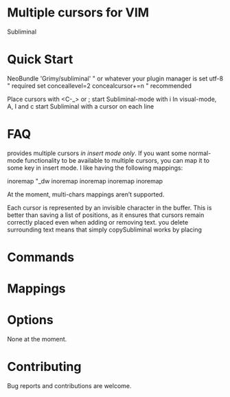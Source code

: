 
Multiple cursors for VIM
========================

Subliminal 

Quick Start
===========

NeoBundle 'Grimy/subliminal'  " or whatever your plugin manager is
set utf-8  " required
set conceallevel=2 concealcursor+=n  " recommended

Place cursors with <C-_> or <C-LeftMouse>; start Subliminal-mode with i
In visual-mode, A, I and c start Subliminal with a cursor on each line

FAQ
===

provides multiple cursors *in insert mode only*. If you want
some normal-mode functionality to be available to multiple cursors, you can
map it to some key in insert mode. I like having the following mappings:

inoremap <C-Del> <C-O>"_dw
inoremap <C-A> <Home>
inoremap <C-E> <End>
inoremap <C-S> <C-O><C-A>
inoremap <nowait> <C-X> <C-O><C-X>

At the moment, multi-chars mappings aren’t supported.


Each cursor is represented by an invisible character in the buffer. This is
better than saving a list of positions, as it ensures that cursors remain
correctly placed even when adding or removing text. you delete surrounding text means that simply
copySubliminal works by placing

Commands
========

Mappings
========

Options
=======

None at the moment.

Contributing
============

Bug reports and contributions are welcome.
